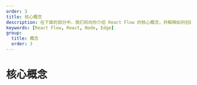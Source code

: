 ```yaml
---
order: 3
title: 核心概念
description: 在下面的部分中，我们将向你介绍 React Flow 的核心概念，并解释如何创建交互式流程。流程由节点和边（或仅节点）组成。
keywords: [React Flow, React, Node, Edge]
group:
  title: 概念
  order: 3
---
```


# 核心概念
